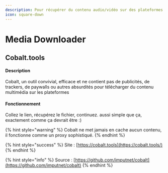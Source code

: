 ```yaml
---
description: Pour récupérer du contenu audio/vidéo sur des plateformes
icon: square-down
---
```


# Media Downloader

## Cobalt.tools

#### Description

Cobalt, un outil convivial, efficace et ne contient pas de publicités, de trackers, de paywalls ou autres absurdités pour télécharger du contenu multimédia sur les plateformes

#### Fonctionnement

Collez le lien, récupérez le fichier, continuez. aussi simple que ça, exactement comme ça devrait être :)

{% hint style="warning" %}
Cobalt ne met jamais en cache aucun contenu, il fonctionne comme un proxy sophistiqué.
{% endhint %}

{% hint style="success" %}
Site : [https://cobalt.tools](https://cobalt.tools/)
{% endhint %}

{% hint style="info" %}
Source : [https://github.com/imputnet/cobalt](https://github.com/imputnet/cobalt)
{% endhint %}
